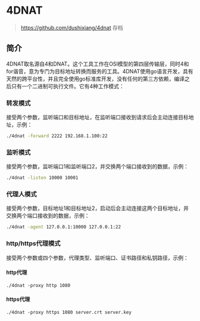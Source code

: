 # 4DNAT
> https://github.com/dushixiang/4dnat 存档

## 简介

4DNAT取名源自4和DNAT。这个工具工作在OSI模型的第四层传输层，同时4和for谐音，意为专门为目标地址转换而服务的工具。4DNAT使用go语言开发，具有天然的跨平台性，并且完全使用go标准库开发，没有任何的第三方依赖，编译之后只有一个二进制可执行文件。它有4种工作模式：

### 转发模式

接受两个参数，监听端口和目标地址，在监听端口接收到请求后会主动连接目标地址，示例：

```bash
./4dnat -forward 2222 192.168.1.100:22
```

### 监听模式

接受两个参数，监听端口1和监听端口2，并交换两个端口接收到的数据，示例：

```bash
./4dnat -listen 10000 10001
```

### 代理人模式

接受两个参数，目标地址1和目标地址2，启动后会主动连接这两个目标地址，并交换两个端口接收到的数据，示例：

```bash
./4dnat -agent 127.0.0.1:10000 127.0.0.1:22
```

### http/https代理模式

接受两个参数或四个参数，代理类型、监听端口、证书路径和私钥路径，示例：

#### http代理

```shell script
./4dnat -proxy http 1080
```

#### https代理

```shell script
./4dnat -proxy https 1080 server.crt server.key
```
